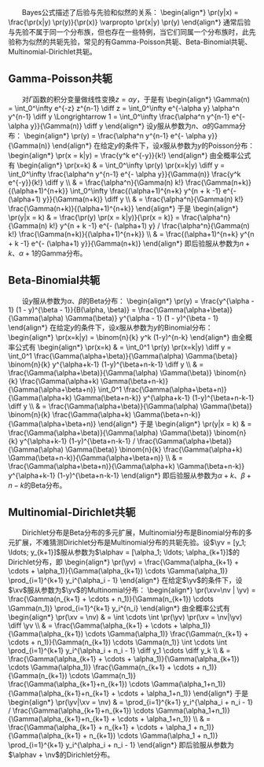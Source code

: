 　　Bayes公式描述了后验与先验和似然的关系：
\begin{align\*}
    \pr(y|x) = \frac{\pr(x|y) \pr(y)}{\pr(x)} \varpropto \pr(x|y) \pr(y)
\end{align\*}
通常后验与先验不属于同一个分布族，但也存在一些特例，当它们同属一个分布族时，此先验称为似然的共轭先验，常见的有Gamma-Poisson共轭、Beta-Binomial共轭、Multinomial-Dirichlet共轭。

## Gamma-Poisson共轭

　　对$\Gamma$函数的积分变量做线性变换$z = \alpha y$，于是有
\begin{align\*}
    \Gamma(n) = \int\_0^\infty e^{-z} z^{n-1} \diff z = \int\_0^\infty e^{-\alpha y} \alpha^n y^{n-1} \diff y \Longrightarrow 1 = \int\_0^\infty \frac{\alpha^n y^{n-1} e^{- \alpha y}}{\Gamma(n)} \diff y
\end{align\*}
设$y$服从参数为$n$、$\alpha$的Gamma分布：
\begin{align\*}
    \pr(y) = \frac{\alpha^n y^{n-1} e^{- \alpha y}}{\Gamma(n)}
\end{align\*}
在给定$y$的条件下，设$x$服从参数为$y$的Poisson分布：
\begin{align\*}
    \pr(x = k|y) = \frac{y^k e^{-y}}{k!}
\end{align\*}
由全概率公式有
\begin{align\*}
    \pr(x=k) & = \int\_0^\infty \pr(y) \pr(x=k|y) \diff y = \int\_0^\infty \frac{\alpha^n y^{n-1} e^{- \alpha y}}{\Gamma(n)} \frac{y^k e^{-y}}{k!} \diff y                       \\\\
             & = \frac{\alpha^n}{\Gamma(n) k!} \frac{\Gamma(n+k)}{(\alpha+1)^{n+k}} \int\_0^\infty \frac{(\alpha+1)^{n+k} y^{n + k -1} e^{- (\alpha+1) y}}{\Gamma(n+k)} \diff y \\\\
             & = \frac{\alpha^n}{\Gamma(n) k!} \frac{\Gamma(n+k)}{(\alpha+1)^{n+k}}
\end{align\*}
于是
\begin{align\*}
    \pr(y|x = k) & = \frac{\pr(y) \pr(x = k|y)}{\pr(x = k)} = \frac{\alpha^n}{\Gamma(n) k!} y^{n + k -1} e^{- (\alpha+1) y} / \frac{\alpha^n}{\Gamma(n) k!} \frac{\Gamma(n+k)}{(\alpha+1)^{n+k}} \\\\
                 & = \frac{(\alpha+1)^{n+k} y^{n + k -1} e^{- (\alpha+1) y}}{\Gamma(n+k)}
\end{align\*}
即后验服从参数为$n + k$、$\alpha + 1$的Gamma分布。

## Beta-Binomial共轭

　　设$y$服从参数为$\alpha$、$\beta$的Beta分布：
\begin{align\*}
    \pr(y) = \frac{y^{\alpha - 1} (1 - y)^{\beta - 1}}{B(\alpha, \beta)} = \frac{\Gamma(\alpha+\beta)}{\Gamma(\alpha) \Gamma(\beta)} y^{\alpha - 1} (1 - y)^{\beta - 1}
\end{align\*}
在给定$y$的条件下，设$x$服从参数为$y$的Binomial分布：
\begin{align\*}
    \pr(x=k|y) = \binom{n}{k} y^k (1-y)^{n-k}
\end{align\*}
由全概率公式有
\begin{align\*}
    \pr(x=k) & = \int\_0^1 \pr(y) \pr(x=k|y) \diff y = \int\_0^1 \frac{\Gamma(\alpha+\beta)}{\Gamma(\alpha) \Gamma(\beta)} \binom{n}{k} y^{\alpha+k-1} (1-y)^{\beta+n-k-1} \diff y                                                                                                \\\\
             & = \frac{\Gamma(\alpha+\beta)}{\Gamma(\alpha) \Gamma(\beta)} \binom{n}{k} \frac{\Gamma(\alpha+k) \Gamma(\beta+n-k)}{\Gamma(\alpha+\beta+n)} \int\_0^1 \frac{\Gamma(\alpha+\beta+n)}{\Gamma(\alpha+k) \Gamma(\beta+n-k)} y^{\alpha+k-1} (1-y)^{\beta+n-k-1} \diff y \\\\
             & = \frac{\Gamma(\alpha+\beta)}{\Gamma(\alpha) \Gamma(\beta)} \binom{n}{k} \frac{\Gamma(\alpha+k) \Gamma(\beta+n-k)}{\Gamma(\alpha+\beta+n)}
\end{align\*}
于是
\begin{align\*}
    \pr(y|x = k) & = \frac{\Gamma(\alpha+\beta)}{\Gamma(\alpha) \Gamma(\beta)} \binom{n}{k} y^{\alpha+k-1} (1-y)^{\beta+n-k-1} / \frac{\Gamma(\alpha+\beta)}{\Gamma(\alpha) \Gamma(\beta)} \binom{n}{k} \frac{\Gamma(\alpha+k) \Gamma(\beta+n-k)}{\Gamma(\alpha+\beta+n)} \\\\
                 & = \frac{\Gamma(\alpha+\beta+n)}{\Gamma(\alpha+k) \Gamma(\beta+n-k)} y^{\alpha+k-1} (1-y)^{\beta+n-k-1}
\end{align\*}
即后验服从参数为$\alpha + k$、$\beta + n - k$的Beta分布。

## Multinomial-Dirichlet共轭

　　Dirichlet分布是Beta分布的多元扩展，Multinomial分布是Binomial分布的多元扩展，不难猜测Dirichlet分布是Multinomial分布的共轭先验。设$\yv = [y_1; \ldots; y_{k+1}]$服从参数为$\alphav = [\alpha_1; \ldots; \alpha_{k+1}]$的Dirichlet分布，即
\begin{align\*}
    \pr(\yv) = \frac{\Gamma(\alpha\_{k+1} + \cdots + \alpha\_1)}{\Gamma(\alpha\_{k+1}) \cdots \Gamma(\alpha\_1)} \prod\_{i=1}^{k+1} y\_i^{\alpha\_i - 1}
\end{align\*}
在给定$\yv$的条件下，设$\xv$服从参数为$\yv$的Multinomial分布：
\begin{align\*}
    \pr(\xv=\nv | \yv) = \frac{\Gamma(n\_{k+1} + \cdots + n\_1)}{\Gamma(n\_{k+1}) \cdots \Gamma(n\_1)} \prod\_{i=1}^{k+1} y\_i^{n\_i}
\end{align\*}
由全概率公式有
\begin{align\*}
    \pr(\xv = \nv) & = \int \cdots \int \pr(\yv) \pr(\xv = \nv|\yv) \diff \yv                                                                                                                                                                                                                                        \\\\
                   & = \frac{\Gamma(\alpha\_{k+1} + \cdots + \alpha\_1)}{\Gamma(\alpha\_{k+1}) \cdots \Gamma(\alpha\_1)} \frac{\Gamma(n\_{k+1} + \cdots + n\_1)}{\Gamma(n\_{k+1}) \cdots \Gamma(n\_1)} \int \cdots \int \prod\_{i=1}^{k+1} y\_i^{\alpha\_i + n\_i - 1} \diff y\_1 \cdots \diff y\_k                                \\\\
                   & = \frac{\Gamma(\alpha\_{k+1} + \cdots + \alpha\_1)}{\Gamma(\alpha\_{k+1}) \cdots \Gamma(\alpha\_1)} \frac{\Gamma(n\_{k+1} + \cdots + n\_1)}{\Gamma(n\_{k+1}) \cdots \Gamma(n\_1)} \frac{\Gamma(\alpha\_{k+1}+n\_{k+1}) \cdots \Gamma(\alpha\_1+n\_1)}{\Gamma(\alpha\_{k+1}+n\_{k+1} + \cdots + \alpha\_1+n\_1)}
\end{align\*}
于是
\begin{align\*}
    \pr(\yv|\xv = \nv) & = \prod\_{i=1}^{k+1} y\_i^{\alpha\_i + n\_i - 1} / \frac{\Gamma(\alpha\_{k+1}+n\_{k+1}) \cdots \Gamma(\alpha\_1+n\_1)}{\Gamma(\alpha\_{k+1}+n\_{k+1} + \cdots + \alpha\_1+n\_1)}       \\\\
                       & = \frac{\Gamma(\alpha\_{k+1} + n\_{k+1} + \cdots + \alpha\_1 + n\_1)}{\Gamma(\alpha\_{k+1} + n\_{k+1}) \cdots \Gamma(\alpha\_1 + n\_1)} \prod\_{i=1}^{k+1} y\_i^{\alpha\_i + n\_i - 1}
\end{align\*}
即后验服从参数为$\alphav + \nv$的Dirichlet分布。

